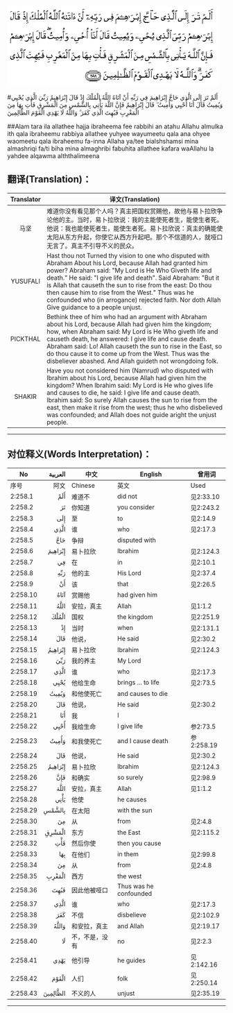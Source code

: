 ![002:258](images/002_258.gif)

#أَلَمْ تَرَ إِلَى الَّذِي حَاجَّ إِبْرَاهِيمَ فِي رَبِّهِ أَنْ آتَاهُ اللَّهُ الْمُلْكَ إِذْ قَالَ إِبْرَاهِيمُ رَبِّيَ الَّذِي يُحْيِي وَيُمِيتُ قَالَ أَنَا أُحْيِي وَأُمِيتُ ۖ قَالَ إِبْرَاهِيمُ فَإِنَّ اللَّهَ يَأْتِي بِالشَّمْسِ مِنَ الْمَشْرِقِ فَأْتِ بِهَا مِنَ الْمَغْرِبِ فَبُهِتَ الَّذِي كَفَرَ ۗ وَاللَّهُ لَا يَهْدِي الْقَوْمَ الظَّالِمِينَ 

##Alam tara ila allathee hajja ibraheema fee rabbihi an atahu Allahu almulka ith qala ibraheemu rabbiya allathee yuhyee wayumeetu qala ana ohyee waomeetu qala ibraheemu fa-inna Allaha ya/tee bialshshamsi mina almashriqi fa/ti biha mina almaghribi fabuhita allathee kafara waAllahu la yahdee alqawma alththalimeena 

## 翻译(Translation)：

| Translator | 译文(Translation)                                            |
| :--------: | ------------------------------------------------------------ |
|    马坚    | 难道你没有看见那个人吗？真主把国权赏赐他，故他与易卜拉欣争论他的主。当时，易卜拉欣说：我的主能使死者生，能使生者死。他说：我也能使死者生，能使生者死。易卜拉欣说：真主的确能使太阳从东方升起，你使它从西方升起吧。那个不信道的人，就哑口无言了。真主不引导不义的民众。 |
|  YUSUFALI  | Hast thou not Turned thy vision to one who disputed with Abraham About his Lord, because Allah had granted him power? Abraham said: "My Lord is He Who Giveth life and death." He said: "I give life and death". Said Abraham: "But it is Allah that causeth the sun to rise from the east: Do thou then cause him to rise from the West." Thus was he confounded who (in arrogance) rejected faith. Nor doth Allah Give guidance to a people unjust. |
|  PICKTHAL  | Bethink thee of him who had an argument with Abraham about his Lord, because Allah had given him the kingdom; how, when Abraham said: My Lord is He Who giveth life and causeth death, he answered: I give life and cause death. Abraham said: Lo! Allah causeth the sun to rise in the East, so do thou cause it to come up from the West. Thus was the disbeliever abashed. And Allah guideth not wrongdoing folk. |
|   SHAKIR   | Have you not considered him (Namrud) who disputed with Ibrahim about his Lord, because Allah had given him the kingdom? When Ibrahim said: My Lord is He who gives life and causes to die, he said: I give life and cause death. Ibrahim said: So surely Allah causes the sun to rise from the east, then make it rise from the west; thus he who disbelieved was confounded; and Allah does not guide aright the unjust people. |

---

## 对位释义(Words Interpretation)：

| No   | العربية | 中文    | English | 曾用词 |
| ---- | ------: | ------- | ------- | ------ |
| 序号 |    阿文 | Chinese | 英文    | Used   |
| 2:258.1  | أَلَمْ      | 难道不         | did not                | 见2:33.10  |
| 2:258.2  | تَرَ       | 你知道         | you consider           | 见2:243.2  |
| 2:258.3  | إِلَى      | 至             | to                     | 见2:14.9   |
| 2:258.4  | الَّذِي     | 谁             | who                    | 见2:17.3   |
| 2:258.5  | حَاجَّ      | 争辩           | disputed with          |            |
| 2:258.6  | إِبْرَاهِيمَ  | 易卜拉欣       | Ibrahim                | 见2:124.3  |
| 2:258.7  | فِي       | 在             | in                     | 见2:10.1   |
| 2:258.8  | رَبِّهِ      | 他的主         | His Lord               | 见2:37.4   |
| 2:258.9  | أَنْ       | 该             | that                   | 见2:26.5   |
| 2:258.10 | آتَاهُ     | 赏赐他         | had given him          |            |
| 2:258.11 | اللَّهُ     | 安拉，真主     | Allah                  | 见1:1.2    |
| 2:258.12 | الْمُلْكَ    | 国权           | the kingdom            | 见2:251.9  |
| 2:258.13 | إِذْ       | 当时           | when                   | 见2:131.1  |
| 2:258.14 | قَالَ      | 他说，         | He said                | 见2:30.2   |
| 2:258.15 | إِبْرَاهِيمُ  | 易卜拉欣       | Ibrahim                | 见2:124.3  |
| 2:258.16 | رَبِّيَ      | 我的养主       | My Lord                |            |
| 2:258.17 | الَّذِي     | 谁             | who                    | 见2:17.3   |
| 2:258.18 | يُحْيِي     | 他给生命       | brings ... to life     | 见2:73.5   |
| 2:258.19 | وَيُمِيتُ    | 和他使死亡     | and causes to die      |            |
| 2:258.20 | قَالَ      | 他说，         | He said                | 见2:30.2   |
| 2:258.21 | أَنَا      | 我             | I                      |            |
| 2:258.22 | أُحْيِي     | 我给生命       | I give life            | 参2:73.5   |
| 2:258.23 | وَأُمِيتُ    | 和我使死亡     | and I cause death      | 参2:258.19 |
| 2:258.24 | قَالَ      | 他说，         | He said                | 见2:30.2   |
| 2:258.25 | إِبْرَاهِيمُ  | 易卜拉欣       | Ibrahim                | 见2:124.3  |
| 2:258.26 | فَإِنَّ      | 和确实         | so surely              | 见2:98.9   |
| 2:258.27 | اللَّهَ     | 安拉，真主     | Allah                  | 见1:1.2    |
| 2:258.28 | يَأْتِي     | 他使           | he causes              |            |
| 2:258.29 | بِالشَّمْسِ   | 在太阳         | with the sun           |            |
| 2:258.30 | مِنَ       | 从             | from                   | 见2:4.8    |
| 2:258.31 | الْمَشْرِقِ   | 东方           | the East               | 见2:115.2  |
| 2:258.32 | فَأْتِ      | 然后你使       | then you cause         |            |
| 2:258.33 | بِهَا      | 在他们         | in them                | 见2:99.8   |
| 2:258.34 | مِنَ       | 从             | from                   | 见2:4.8    |
| 2:258.35 | الْمَغْرِبِ   | 西方           | the west               |            |
| 2:258.36 | فَبُهِتَ     | 因此他被哑口   | Thus was he confounded |            |
| 2:258.37 | الَّذِي     | 谁             | who                    | 见2:17.3   |
| 2:258.38 | كَفَرَ      | 不信           | disbelieve             | 见2:102.9  |
| 2:258.39 | وَاللَّهُ    | 和安拉，真主   | and Allah              | 见2:19.17  |
| 2:258.40 | لَا       | 不，不是，没有 | no                     | 见2:2.3    |
| 2:258.41 | يَهْدِي     | 他引导         | he guides              | 见2:142.16 |
| 2:258.42 | الْقَوْمَ    | 人们           | folk                   | 见2:250.14 |
| 2:258.43 | الظَّالِمِينَ | 不义的人       | unjust                 | 见2:35.19  |

---
